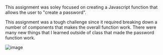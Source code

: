 This assignment was soley focused on creating a Javascript function that allows the user to "create a password".

This assignment was a tough challenge since it required breaking down a number of components that makes the overall function work. There were many new things that I learned outside of class that made the password function work. 

![image](https://user-images.githubusercontent.com/91503750/226465638-6dd2c58d-a94b-4e64-a352-302e1f6dfe41.png)
